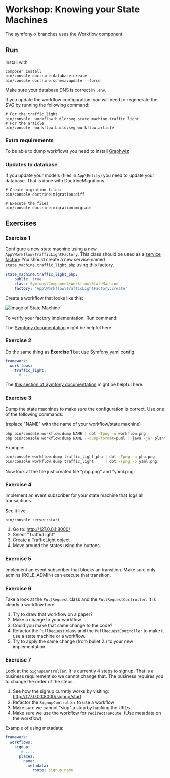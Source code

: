 # Workshop: Knowing your State Machines

The symfony-x branches uses the Workflow component.

## Run

Install with 
```
composer install
bin/console doctrine:database:create
bin/console doctrine:schema:update --force
```

Make sure your database DNS is correct in `.env`. 

If you update the workflow configuration, you will need to regenerate the
SVG by running the following command:

```
# For the traffic light
bin/console  workflow:build:svg state_machine.traffic_light
# For the article
bin/console  workflow:build:svg workflow.article
```

### Extra requirements

To be able to dump workflows you need to install [Graphwiz](http://www.graphviz.org/)

### Updates to database

If you update your models (files in `App\Entity`) you need to update your database. 
That is done with DoctrineMigrations.

```
# Create migration files: 
bin/console doctrine:migration:diff

# Execute the files
bin/console doctrine:migration:migrate
```

## Exercises

### Exercise 1

Configure a new state machine using a new `App\Workflow\TrafficLightFactory`. This class 
should be used as a [service factory](https://symfony.com/doc/current/service_container/factories.html)
You should create a new service named `state_machine.traffic_light_php` using this factory. 

```yaml
state_machine.traffic_light_php:
    public: true
    class: Symfony\Component\Workflow\StateMachine
    factory: 'App\Workflow\TrafficLightFactory:create'
```

Create a workflow that looks like this: 

![Image of State Machine](https://github.com/Nyholm/workshop-state-machines/raw/mealy-1/Resources/traffic.png)

To verify your factory implementation. Run command: 

The [Symfony documentation](https://symfony.com/doc/current/components/workflow.html) might be helpful here.

### Exercise 2

Do the same thing as **Exercise 1** but use Symfony yaml config. 

```yaml
framework:
  workflows:
    traffic_light: 
      # ...
```

The [this section of Symfony documentation](https://symfony.com/doc/current/workflow.html#creating-a-workflow) might be helpful here.

### Exercise 3

Dump the state machines to make sure the configuration is correct. 
Use one of the following commands:

(replace "NAME" with the name of your workflow/state machine)

```bash
php bin/console workflow:dump NAME | dot -Tpng -o workflow.png
php bin/console workflow:dump NAME --dump-format=puml | java -jar plantuml.jar -p  > workflow.png
``` 

Example: 

```bash
bin/console workflow:dump traffic_light_php | dot -Tpng -o php.png
bin/console workflow:dump traffic_light     | dot -Tpng -o yaml.png
```

Now look at the file just created file "php.png" and "yaml.png. 

### Exercise 4

Implement an event subscriber for your state machine that logs all transactions. 

See it live:
```
bin/console server:start
```
1. Go to: http://127.0.0.1:8000/
2. Select "TrafficLight"
3. Create a TrafficLight object
4. Move around the states using the buttons. 

### Exercise 5

Implement an event subscriber that blocks an transition. Make sure only admins 
(ROLE_ADMIN) can execute that transition. 

### Exercise 6

Take a look at the `PullRequest` class and the `PullRequestController`. It is 
clearly a workflow here. 

1. Try to draw that workflow on a paper?
2. Make a change to your workflow
3. Could you make that same change to the code?
4. Refactor the `PullRequest` class and the `PullRequestController` to make it use
a state machine or a workflow.
5. Try to apply the same change (from bullet 2.) to your new implementation. 


### Exercise 7

Look at the `SignupController`. It is currently 4 steps to signup. That is a business 
requirement so we cannot change that. The business requires you to change the order
of the steps. 

1. See how the signup curretly works by visiting: http://127.0.0.1:8000/signup/start
2. Refactor the `SignupController` to use a workflow
3. Make sure we cannot "skip" a step by hacking the URLs
4. Make sure we use the workflow for `redirectToRoute`. (Use metadata on the workflow)


Example of using metadata:
```yaml
framework:
  workflows:
    signup:
       # ....
      places:
        name:
          metadata:
            route: signup_name
```
